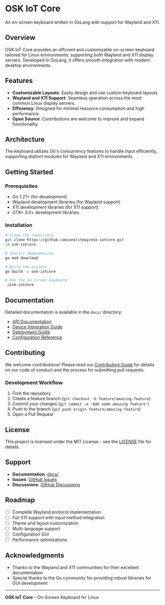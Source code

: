 # OSK IoT Core

An on-screen keyboard written in GoLang with support for Wayland and X11.

## Overview

OSK IoT Core provides an efficient and customizable on-screen keyboard tailored for Linux environments, supporting both Wayland and X11 display servers. Developed in GoLang, it offers smooth integration with modern desktop environments.

## Features

- **Customizable Layouts**: Easily design and use custom keyboard layouts.
- **Wayland and X11 Support**: Seamless operation across the most common Linux display servers.
- **Efficiency**: Designed for minimal resource consumption and high performance.
- **Open Source**: Contributions are welcome to improve and expand functionality.

## Architecture

The keyboard utilizes Go's concurrency features to handle input efficiently, supporting distinct modules for Wayland and X11 environments.

## Getting Started

### Prerequisites

- Go 1.21+ (for development)
- Wayland development libraries (for Wayland support)
- X11 development libraries (for X11 support)
- GTK+ 3.0+ development libraries

### Installation

```bash
# Clone the repository
git clone https://github.com/unklstewy/osk-iotcore.git
cd osk-iotcore

# Install dependencies
go mod download

# Build the project
go build -o osk-iotcore

# Run the on-screen keyboard
./osk-iotcore
```

## Documentation

Detailed documentation is available in the `docs/` directory:

- [API Documentation](docs/api.md)
- [Device Integration Guide](docs/device-integration.md)
- [Deployment Guide](docs/deployment.md)
- [Configuration Reference](docs/configuration.md)

## Contributing

We welcome contributions! Please read our [Contributing Guide](CONTRIBUTING.md) for details on our code of conduct and the process for submitting pull requests.

### Development Workflow

1. Fork the repository
2. Create a feature branch (`git checkout -b feature/amazing-feature`)
3. Commit your changes (`git commit -m 'Add some amazing feature'`)
4. Push to the branch (`git push origin feature/amazing-feature`)
5. Open a Pull Request

## License

This project is licensed under the MIT License - see the [LICENSE](LICENSE) file for details.

## Support

- **Documentation**: [docs/](docs/)
- **Issues**: [GitHub Issues](https://github.com/unklstewy/osk-iotcore/issues)
- **Discussions**: [GitHub Discussions](https://github.com/unklstewy/osk-iotcore/discussions)

## Roadmap

- [ ] Complete Wayland protocol implementation
- [ ] Full X11 support with input method integration
- [ ] Theme and layout customization
- [ ] Multi-language support
- [ ] Configuration GUI
- [ ] Performance optimizations

## Acknowledgments

- Thanks to the Wayland and X11 communities for their excellent documentation
- Special thanks to the Go community for providing robust libraries for GUI development

---

**OSK IoT Core** - On-Screen Keyboard for Linux
